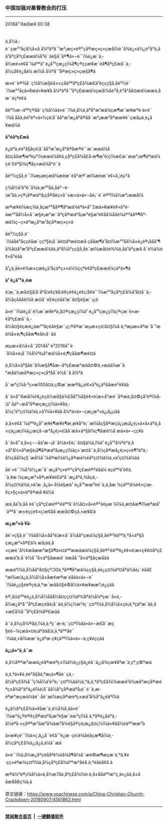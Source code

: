### 中国加强对基督教会的打压
------------------------

<div class="published">
 <span class="date" title="ä¸­å½æ¶é´">
  <time datetime="2018-09-08T00:38:07+08:00">
   2018å¹´9æ8æ¥ 00:38
  </time>
 </span>
</div>
<br/>
<div class="wsw">
 <p>
  ä¸­å½ä¸­é¨çæ²³åçå½å±å å¼ºäºå¯¹æ²¡æç»è®°çå®æç»ç»çæåï¼è¯å¾è¿«ä½¿è³å°ä¸åä¹äºçåºç£ææä¼å³é¨ãè§å¯å®¶ä»¬è¯´ï¼è¿æ¯ä¸­å½æé«é¢å¯¼äººä¹ è¿å¹³çæ¿ç­ï¼å¶ç®ççæ¥æ¯éå¶åºç£æå¨ä¸­å½çå¢é¿åä¼ æ­ï¼å å¼ºå¯¹å®æç»ç»çæ§å¶ã
 </p>
 <p>
  æ»é¨è®¾å¨ç¾å½æ§éå±±çåäººåºç£å¾æ­£ä¹èççç§å¸åè²½è¯´ï¼æ²³åçä»8æä»¥æ¥å å¼ºäºå¯¹åºç£ææä¼çæåï¼åé³å¸è³å°åå¤æä¼ææä¸åæ¨é­çªè¢­ã
 </p>
 <p>
  åè²½æ¬äººç®åå¨ç¾å½ãä»è¯´ï¼ä¸­å½ä¸äºå°æ¹æä¼çæ¶æ¯æ¥æºè·ä»è¯´ï¼å ååä¸éé²èº«ä»½çè­¦å¯åå°æ¹æ¿åºå®åå¨æ²¡ææ³åº­ææ¥è¯çæåµä¸è¿å¥æä¼ã
 </p>
 <p>
  <strong>
   å³é­åºç£æå 
  </strong>
 </p>
 <p>
  è¿äºä¸éé²å§åçè­¦å¯åå°æ¹æ¿åºå®åæ®è¯´æ¯ææä¼åå¤çåå­æ¶æªèµ°ï¼ææä¼å¢ä¸çåºç£å¾å£å·æ¶æ¹è¦çï¼æ£æ¯ææ²¡æ¶äºæä¼çè´¢äº§ï¼ç¶åç»æä¼å°é¨ã
 </p>
 <p>
  åè²½ç§å¸è¯´ï¼æµæçæå¾æèæ¯é­å°æ®´æï¼æèæ¯è¢«å¸¦èµ°ã
 </p>
 <p>
  ç¾å½ä¹é³è¯å¾ä¸æ²³åä¸åäº¬è­¦æ¹åä¸»ç®¡å®æäºå¡çå®åèç»å¯»æ±ä»ä»¬åè¡¨è¯è®ºï¼ä½æ²¡ææåï¼
 </p>
 <p>
  æ®æ¥éï¼æç¾ä¸åçæ²³åå®¶åº­æä¼èªä»å¹´2æä»¥æ¥è¢«å³é­ãæ²³åå½å±å¨æ§è¡æ°æ¨åºçå®æäºå¡æ³è§æ¹é¢åå¾ååé¼äººãå®¶åº­æä¼ç¬ç«äºæ¿åºæ¹åçå®æç»ç»ã
 </p>
 <p>
  åè²½ç§å¸è¯´ï¼âåé³åççéåæ¯ççº§è¡å¨ãé¤äºæé¤æå çåå­æ¶ä¹å¤ï¼æ²³åå½å±è¿è®¡ååå¹¶å¾å¤å°æ¹åºç£ææä¼ãä¸äºå½å°çç§å¸åè¯æï¼æå¤è¾¾ä¸åä¹äºçæå å¯è½ä¼è¢«å³é­ãâ
 </p>
 <p>
  å¹¿ä¸åé»é¾æ±çæè¿ä¹åçäºç±»ä¼¼ççªè¢­åºç£ææä¼çäºä»¶ã
 </p>
 <p>
  <strong>
   ä¹ è¿å¹³ä¸éæ
  </strong>
 </p>
 <p>
  é¦æ¸¯ä¸­æå¤§å­¦å´åºå­¦é¢ç¥å­¦é¢çé¢é¿é¢ç¦å¢è¯´ï¼æ²³åçåºç£å¾ä¹å¤å¨ä¸­å½åçåååèï¼å æ­¤å¨é£éçéåä¹æ¯å¤§è§æ¨¡çã
 </p>
 <p>
  ä»è¯´ï¼âè¿å¯è½æ¯æ¥èªä¸­å¤®çæ¿ç­ï¼ä¹ è¿å¹³çæ¿ç­ï¼ç®çæ¯é»æ­¢åºç£æå¨ä¸­å½å¤§éçæé¿ãæ²³åçéåè§æ¨¡ç¡®å®æ¯æµæ±çè¦å¤§ï¼å ä¸ºæµæ±åªæ¯å¯¹æä¼å±é¡¶çåå­æ¶éåè¡å¨ãâ
 </p>
 <p>
  æµæ±å½å±å¨2014å¹´è³2016å¹´é´å¼å±è¡å¨ï¼å¼ºè¡å°æä¼å±é¡¶çåå­æ¶æé¤ã
 </p>
 <p>
  ä¸­å½å±äº§åè¯å¾æ§å¶åæ¬åºç£ææ°æãå¤©ä¸»æãä¼æ¯å°æåä½æå®æç»ç»çåªåå¯è½å¨å å¼ºã
 </p>
 <p>
  å¨æ°çï¼å·²ç»æ100å¤ä¸ç©æ¯ææ®ä¿¡è¢«å³è¿äºâåæè²è¥âã
 </p>
 <p>
  å¨ä»å¹´6æåï¼è¥¿èçä½æå§ä¾£åå°¼å§è¢«è¦æ±å°æè¨å®æä¸å¤©çå¹è®­ï¼å­¦ä¹ åäº¬æå³å®æçæ¿ç­ï¼ä»¥åä¸­å½ç¹è²ç¤¾ä¼ä¸»ä¹ï¼ä»¥âå å¼ºä»ä»¬çæ¿æ²»ä¿¡å¿µâã
 </p>
 <p>
  ä¸­å±é¢å¯¼äººè¿å¹´æ¥è¶æ¥è¶æ¸æ¥å°è¡¨æï¼åç§å®æçä¿¡æ¡å¿é¡»ä»å±äºä¸­å±çä¿¡æ¡ï¼ä¿¡æçå¬æ°å¿é¡»é¦åå´æå±äº§åï¼ç¶åæè½å´æä»ä»¬çç¥ã
 </p>
 <p>
  å¨å»å¹´ä¸­å±ç¬¬åä¹æ¬¡å¨å½ä»£è¡¨å¤§ä¼ä¸ï¼ä¹ è¿å¹³å¼ºè°ä¸­å±å°å½»åºæ§è¡å¶å®æäºå¡æ¿ç­ï¼âç»´æ¤å¨ä¸­å½çå®æå¿é¡»ç«è¶³äºä¸­å½çååï¼ç§¯æå¼å¯¼å®æï¼ä½¿å®æè½éåºç¤¾ä¼ä¸»ä¹ç¤¾ä¼ãâ
 </p>
 <p>
  åè´»è¯´ï¼å³ä½¿æ¯å¨æ¿åºç»è®°çåºç£æè®²éåä¼ éçäººä¹é¢ä¸´ä¸¥æ ¼çæ¿æ²»å®¡æ¥ãé£äºå¨æ¿åºä¸¾åçä¸­å½ç¤¾ä¼ä¸»ä¹æ ¸å¿ä»·å¼è§æä¹ è¿å¹³ææ³èè¯ä¸­ä¸åæ ¼çäººä¼è¢«ç¦æ­¢ç»§ç»­ä»äºå®æå·¥ä½ã
 </p>
 <p>
  æä¸åä¹ä¸åå èè¯çåºç£æè®²éäººå¯è½å¤±å»è®²éèµæ ¼ï¼ä¸æ­¤åæ¶ï¼æªæå¹´äººå¨æ±èç­çè¢«ç¦æ­¢åå ææå¤©çä¸»æ¥å­¦ã
 </p>
 <p>
  <strong>
   æ¿æ²»å·¥å·
  </strong>
 </p>
 <p>
  åè´»ç§å¸è¯´ï¼âå½å±åå³è¦æ±å¨å½åå°çæä¼ç§å¸åè®²éäººä¸ºå±äº§åçæ¿æ²»å®£ä¼ æå¡ãä¸­å±çæè¯å½¢æåææ³æ§å¶ä»¤äººææãæä¼ç§å¸åè®²éäººè¿è¢«è¦æ±ç¥é¤åºç£ææä¹ä¸­å¯è½å¯¹å±äº§åææå¨èæåå¯¹å±äº§åçæåãâ
 </p>
 <p>
  ææäºï¼ä¸­å½åå°å¤§çº¦30ä¸ªå®¶åº­æä¼çç§å¸éè¿ç¤¾äº¤åªä½åè¡¨èåå£°æï¼æ¦ä¿ä¸­å½å½å±åæ­¢æ®æ´éåãä»ä»¬è¯´ï¼âè¿ç§éè®çè¡ä¸ºæ¯æåå¤§é©å½ä»¥æ¥ææ²¡è¿çãâ
 </p>
 <p>
  è®¸å¤äººéè¿ä¸­å½å½ååå½å¤çç¤¾äº¤åªä½å¼ºçæ¨å»ä¸­å½æ¿åºå¯¹åºç£æçéåè¡å¨ãä¸ä½ç½æ°è¡¨ç¤ºï¼ä¸­å½å½å±çè¡ä¸ºç­äºæ¯âä¸­å±æ­£å¼å¯¹åºç£å¾å®£æãâ
 </p>
 <p>
  å¨ä¸­å½çå¾®åä¸ï¼ä¸ä¸ªç¨æ·è¡¨ç¤ºï¼âä»ä»¬æ­£å¨æç§é­é¬¼çæä»¤è¡äºãâå¦ä¸ä¸ªäººåè¯´ï¼âä¸»åï¼ææ¯è¿äºæ ç¥çäººï¼ä»ä»¬ä¸ç¥éççãâ
 </p>
 <p>
  <strong>
   ä¿¡ä»°ä¸å¨æ
  </strong>
 </p>
 <p>
  ä¸­å½å®ªæ³ææä¿éå®æèªç±ï¼ä½è¿ç§ä¿éå¨ä¿¡å¾çæ¥åªæ¯ä¸çº¸ç©ºæã
 </p>
 <p>
  ä¸ä¸ªä»¥ä¸éé²å§åä¸ºæ¡ä»¶åè¨çä¸­å½åºç£å¾å¯¹ç¾å½ä¹é³è¡¨ç¤ºï¼âä½ä¸ºä¸ä¸ªåºç£å¾ï¼ææä¹è½æå°æçå®æèªç±å¾å°äºä¿éï¼è­¦å¯åå½å°çå®æäºå¡é¨é¨ä¸æ­éªæ°æçæä¼ãè¯·åè¯æï¼æçå®æèªç±æä¹å¾å°ä¿éäºï¼â
 </p>
 <p>
  è¿ä½åºç£å¾ä»¥åæ¯ä¸ä½å¾å¸ãä»è¯´ï¼æ°ä¿®è®¢çå®æäºå¡æ³è§æ¯éæ³çï¼å ä¸ºå®è¿åäºä¸­å½èªå·±çå®ªæ³ãæ³å¾ãæ³å¾è§å®çè¡æ¿å¤ç½ï¼ä»¥åå½éäººææ³ã
 </p>
 <p>
  ä»æ¥çè¯´ï¼ä»ç¸ä¿¡å¨é¢å¯¹è¿æ ·çè¦é¾åéåçæ¶åï¼ä¸­å½çåºç£å¾ä¿¡å¿ä¸ä¼å¨æã
 </p>
 <p>
  ä»è¯´ï¼ä¸­å½æ¿åºçéååªè½éå¾å¶åï¼å¨æé©æ¶æçæ´ä¸ºä¸¥é·çç»éªæ¾ç¤ºï¼ä¸­å½çåºç£å¾äººæ°åèå ä¸ºéåèå¢å ã
 </p>
 <p>
  æ®ä¼°è®¡ï¼å½ä»ä¸­å½æ7åä¸åºç£å¾ï¼è·ä¸­å±ååäººæ°ç¸ä»¿ãä¸­å±ååæ8å8ç¾ä¸ã
 </p>
</div>

原文链接：https://www.voachinese.com/a/China-Christian-Church-Crackdown-20180907/4561863.html


------------------------
#### [禁闻聚合首页](https://github.com/gfw-breaker/banned-news/blob/master/README.md) &nbsp;|&nbsp;  [一键翻墙软件](https://github.com/gfw-breaker/nogfw/blob/master/README.md)